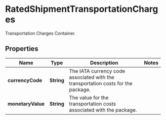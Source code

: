 

# RatedShipmentTransportationCharges

Transportation Charges Container.

## Properties

| Name | Type | Description | Notes |
|------------ | ------------- | ------------- | -------------|
|**currencyCode** | **String** | The IATA currency code associated with the transportation costs for the package. |  |
|**monetaryValue** | **String** | The value for the transportation costs associated with the package. |  |



